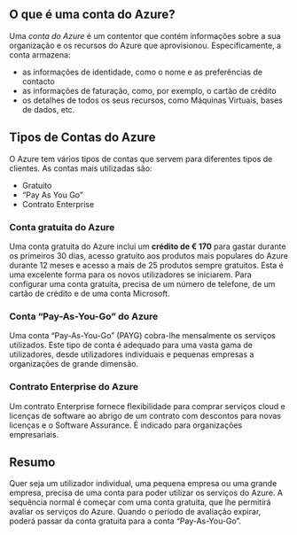 ## <a name="what-is-an-azure-account"></a>O que é uma conta do Azure?

Uma _conta do Azure_ é um contentor que contém informações sobre a sua organização e os recursos do Azure que aprovisionou. Especificamente, a conta armazena:

- as informações de identidade, como o nome e as preferências de contacto
- as informações de faturação, como, por exemplo, o cartão de crédito
- os detalhes de todos os seus recursos, como Máquinas Virtuais, bases de dados, etc.

## <a name="azure-account-types"></a>Tipos de Contas do Azure

O Azure tem vários tipos de contas que servem para diferentes tipos de clientes. As contas mais utilizadas são:

- Gratuito
- “Pay As You Go”
- Contrato Enterprise

### <a name="azure-free-account"></a>Conta gratuita do Azure

Uma conta gratuita do Azure inclui um **crédito de € 170** para gastar durante os primeiros 30 dias, acesso gratuito aos produtos mais populares do Azure durante 12 meses e acesso a mais de 25 produtos sempre gratuitos. Esta é uma excelente forma para os novos utilizadores se iniciarem. Para configurar uma conta gratuita, precisa de um número de telefone, de um cartão de crédito e de uma conta Microsoft.

### <a name="azure-pay-as-you-go-account"></a>Conta “Pay-As-You-Go” do Azure

Uma conta “Pay-As-You-Go” (PAYG) cobra-lhe mensalmente os serviços utilizados. Este tipo de conta é adequado para uma vasta gama de utilizadores, desde utilizadores individuais e pequenas empresas a organizações de grande dimensão.

### <a name="azure-enterprise-agreement"></a>Contrato Enterprise do Azure

Um contrato Enterprise fornece flexibilidade para comprar serviços cloud e licenças de software ao abrigo de um contrato com descontos para novas licenças e o Software Assurance. É indicado para organizações empresariais.

## <a name="summary"></a>Resumo

Quer seja um utilizador individual, uma pequena empresa ou uma grande empresa, precisa de uma conta para poder utilizar os serviços do Azure. A sequência normal é começar com uma conta gratuita, que lhe permitirá avaliar os serviços do Azure. Quando o período de avaliação expirar, poderá passar da conta gratuita para a conta “Pay-As-You-Go”.